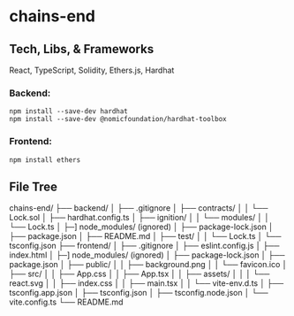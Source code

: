 # chains-end

## Tech, Libs, & Frameworks

React, TypeScript, Solidity, Ethers.js, Hardhat

### Backend:

```
npm install --save-dev hardhat
npm install --save-dev @nomicfoundation/hardhat-toolbox
```

### Frontend:

```
npm install ethers
```

## File Tree

chains-end/
├── backend/
│ ├── .gitignore
│ ├── contracts/
│ │ └── Lock.sol
│ ├── hardhat.config.ts
│ ├── ignition/
│ │ └── modules/
│ │ └── Lock.ts
│ ├─] node_modules/ (ignored)
│ ├── package-lock.json
│ ├── package.json
│ ├── README.md
│ ├── test/
│ │ └── Lock.ts
│ └── tsconfig.json
├── frontend/
│ ├── .gitignore
│ ├── eslint.config.js
│ ├── index.html
│ ├─] node_modules/ (ignored)
│ ├── package-lock.json
│ ├── package.json
│ ├── public/
│ │ ├── background.png
│ │ └── favicon.ico
│ ├── src/
│ │ ├── App.css
│ │ ├── App.tsx
│ │ ├── assets/
│ │ │ └── react.svg
│ │ ├── index.css
│ │ ├── main.tsx
│ │ └── vite-env.d.ts
│ ├── tsconfig.app.json
│ ├── tsconfig.json
│ ├── tsconfig.node.json
│ └── vite.config.ts
└── README.md

